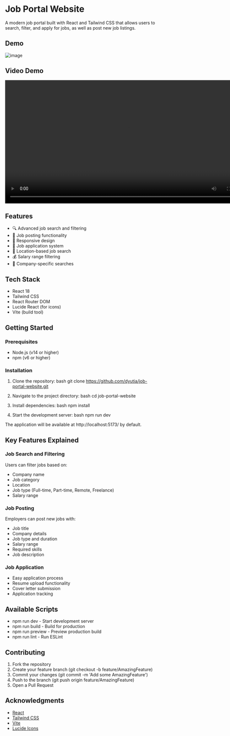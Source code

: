 # Job Portal Website

A modern job portal built with React and Tailwind CSS that allows users to search, filter, and apply for jobs, as well as post new job listings.

## Demo
![image](https://github.com/user-attachments/assets/97b684b3-80db-4746-a668-4fce418e4142)

## Video Demo
<video controls width="800">
  <source src="videos/job-portal-website-demo.mp4" type="video/mp4">
  Your browser does not support the video tag.
</video>

## Features

- 🔍 Advanced job search and filtering
- 📝 Job posting functionality
- 📱 Responsive design
- 🎯 Job application system
- 📍 Location-based job search
- 💰 Salary range filtering
- 🏢 Company-specific searches

## Tech Stack

- React 18
- Tailwind CSS
- React Router DOM
- Lucide React (for icons)
- Vite (build tool)

## Getting Started

### Prerequisites

- Node.js (v14 or higher)
- npm (v6 or higher)

### Installation

1. Clone the repository:
   bash
   git clone https://github.com/dyutia/job-portal-website.git
   

2. Navigate to the project directory:
   bash
   cd job-portal-website
   

3. Install dependencies:
   bash
   npm install
   

4. Start the development server:
   bash
   npm run dev
   

The application will be available at http://localhost:5173/ by default.

## Key Features Explained

### Job Search and Filtering

Users can filter jobs based on:
- Company name
- Job category
- Location
- Job type (Full-time, Part-time, Remote, Freelance)
- Salary range

### Job Posting

Employers can post new jobs with:
- Job title
- Company details
- Job type and duration
- Salary range
- Required skills
- Job description


### Job Application

- Easy application process
- Resume upload functionality
- Cover letter submission
- Application tracking

## Available Scripts

- npm run dev - Start development server
- npm run build - Build for production
- npm run preview - Preview production build
- npm run lint - Run ESLint

## Contributing

1. Fork the repository
2. Create your feature branch (git checkout -b feature/AmazingFeature)
3. Commit your changes (git commit -m 'Add some AmazingFeature')
4. Push to the branch (git push origin feature/AmazingFeature)
5. Open a Pull Request


## Acknowledgments

- [React](https://reactjs.org/)
- [Tailwind CSS](https://tailwindcss.com/)
- [Vite](https://vitejs.dev/)
- [Lucide Icons](https://lucide.dev/)

